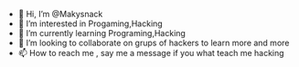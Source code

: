 - 👋 Hi, I’m @Makysnack
- 👀 I’m interested in Progaming,Hacking
- 🌱 I’m currently learning Programing,Hacking
- 💞️ I’m looking to collaborate on grups of hackers to learn more and more
- 📫 How to reach me , say me a message if you what teach me hacking

